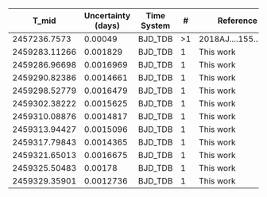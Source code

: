 |T_mid        |Uncertainty (days)|Time System|#  |Reference           |
|-------------|------------------|-----------|---|--------------------|
|2457236.7573 |0.00049           |BJD_TDB    |>1 |2018AJ....155...79H |
|2459283.11266|0.001829          |BJD_TDB    |1  |This work           |
|2459286.96698|0.0016969         |BJD_TDB    |1  |This work           |
|2459290.82386|0.0014661         |BJD_TDB    |1  |This work           |
|2459298.52779|0.0016479         |BJD_TDB    |1  |This work           |
|2459302.38222|0.0015625         |BJD_TDB    |1  |This work           |
|2459310.08876|0.0014817         |BJD_TDB    |1  |This work           |
|2459313.94427|0.0015096         |BJD_TDB    |1  |This work           |
|2459317.79843|0.0014365         |BJD_TDB    |1  |This work           |
|2459321.65013|0.0016675         |BJD_TDB    |1  |This work           |
|2459325.50483|0.00178           |BJD_TDB    |1  |This work           |
|2459329.35901|0.0012736         |BJD_TDB    |1  |This work           |
